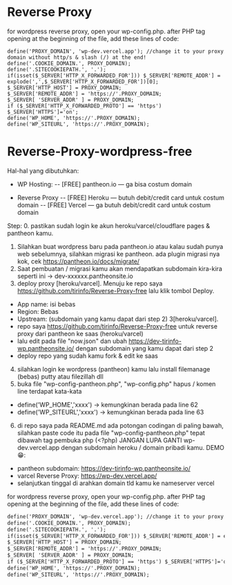 # Reverse Proxy


for wordpress reverse proxy, open your wp-config.php. after PHP tag opening at the beginning of the file, add these lines of code:
````
define('PROXY_DOMAIN', 'wp-dev.vercel.app'); //change it to your proxy domain without http/s & slash (/) at the end!
define('.COOKIE_DOMAIN.', PROXY_DOMAIN);
define('.SITECOOKIEPATH.', '.');
if(isset($_SERVER['HTTP_X_FORWARDED_FOR'])) $_SERVER['REMOTE_ADDR'] = explode(',',$_SERVER['HTTP_X_FORWARDED_FOR'])[0];
$_SERVER['HTTP_HOST'] = PROXY_DOMAIN;
$_SERVER['REMOTE_ADDR'] = 'https://'.PROXY_DOMAIN;
$_SERVER[ 'SERVER_ADDR' ] = PROXY_DOMAIN;
if ($_SERVER['HTTP_X_FORWARDED_PROTO'] == 'https') $_SERVER['HTTPS']='on';
define('WP_HOME', 'https://'.PROXY_DOMAIN);
define('WP_SITEURL', 'https://'.PROXY_DOMAIN);
````



# Reverse-Proxy-wordpress-free
Hal-hal yang dibutuhkan:
- WP Hosting:
 -- [FREE] pantheon.io — ga bisa costum domain

- Reverse Proxy
 -- [FREE] Heroku — butuh debit/credit card untuk costum domain
 -- [FREE] Vercel — ga butuh debit/credit card untuk costum domain

Step:
0. pastikan sudah login ke akun heroku/varcel/cloudflare pages & pantheon kamu.
1. Silahkan buat wordpress baru pada pantheon.io atau kalau sudah punya web sebelumnya, silahkan migrasi ke pantheon. ada plugin migrasi nya kok, cek https://pantheon.io/docs/migrate/
2. Saat pembuatan / migrasi kamu akan mendapatkan subdomain kira-kira seperti ini -> dev-xxxxxx.pantheonsite.io
3. deploy proxy [heroku/varcel]. Menuju ke repo saya https://github.com/tirinfo/Reverse-Proxy-free lalu klik tombol Deploy.
 - App name: isi bebas
 - Region: Bebas
 - Upstream: (subdomain yang kamu dapat dari step 2)
3[heroku/varcel].
 - repo saya https://github.com/tirinfo/Reverse-Proxy-free untuk reverse proxy dari pantheon ke saas (heroku/varcel)
 - lalu edit pada file "now.json" dan ubah https://dev-tirinfo-wp.pantheonsite.io/ dengan subdomain yang kamu dapat dari step 2
 - deploy repo yang sudah kamu fork & edit ke saas
4. silahkan login ke wordpress (pantheon) kamu lalu install filemanage (bebas) putty atau filezillah dll
5. buka file "wp-config-pantheon.php", "wp-config.php" hapus / komen line terdapat kata-kata
 - define('WP_HOME','xxxx') -> kemungkinan berada pada line 62
 - define('WP_SITEURL','xxxx') -> kemungkinan berada pada line 63
6. di repo saya pada README.md ada potongan codingan di paling bawah, silahkan paste code itu pada file "wp-config-pantheon.php" 
tepat dibawah tag pembuka php (<?php) JANGAN LUPA GANTI wp-dev.vercel.app dengan subdomain heroku / domain pribadi kamu.
DEMO 😁:
- pantheon subdomain: https://dev-tirinfo-wp.pantheonsite.io/
- varcel Reverse Proxy: https://wp-dev.vercel.app/
- selanjutkan tinggal di arahkan domain tld kamu ke nameserver vercel



for wordpress reverse proxy, open your wp-config.php. after PHP tag opening at the beginning of the file, add these lines of code:

```html
define('PROXY_DOMAIN', 'wp-dev.vercel.app'); //change it to your proxy domain without http/s & slash (/) at the end!
define('.COOKIE_DOMAIN.', PROXY_DOMAIN);
define('.SITECOOKIEPATH.', '.');
if(isset($_SERVER['HTTP_X_FORWARDED_FOR'])) $_SERVER['REMOTE_ADDR'] = explode(',',$_SERVER['HTTP_X_FORWARDED_FOR'])[0];
$_SERVER['HTTP_HOST'] = PROXY_DOMAIN;
$_SERVER['REMOTE_ADDR'] = 'https://'.PROXY_DOMAIN;
$_SERVER[ 'SERVER_ADDR' ] = PROXY_DOMAIN;
if ($_SERVER['HTTP_X_FORWARDED_PROTO'] == 'https') $_SERVER['HTTPS']='on';
define('WP_HOME', 'https://'.PROXY_DOMAIN);
define('WP_SITEURL', 'https://'.PROXY_DOMAIN);
```

